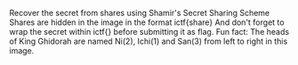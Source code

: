 Recover the secret from shares using Shamir's Secret Sharing Scheme
Shares are hidden in the image in the format ictf{share}
And don't forget to wrap the secret within ictf{} before submitting it as flag.
Fun fact: The heads of King Ghidorah are named Ni(2), Ichi(1) and San(3) from left to right in this image.
